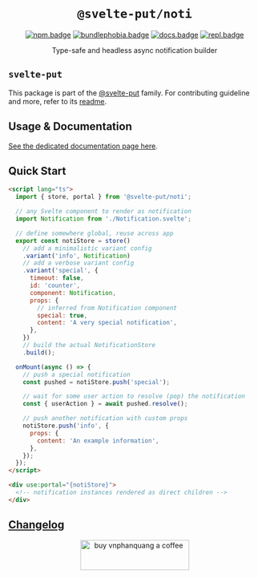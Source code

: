 <div align="center">

# `@svelte-put/noti`

[![npm.badge]][npm] [![bundlephobia.badge]][bundlephobia] [![docs.badge]][docs] [![repl.badge]][repl]

Type-safe and headless async notification builder

</div>

## `svelte-put`

This package is part of the [@svelte-put][github.monorepo] family. For contributing guideline and more, refer to its [readme][github.monorepo].

## Usage & Documentation

[See the dedicated documentation page here][docs].

## Quick Start

```html
<script lang="ts">
  import { store, portal } from '@svelte-put/noti';

  // any Svelte component to render as notification
  import Notification from './Notification.svelte';

  // define somewhere global, reuse across app
  export const notiStore = store()
    // add a minimalistic variant config
    .variant('info', Notification)
    // add a verbose variant config
    .variant('special', {
      timeout: false,
      id: 'counter',
      component: Notification,
      props: {
        // inferred from Notification component
        special: true,
        content: 'A very special notification',
      },
    })
    // build the actual NotificationStore
    .build();

  onMount(async () => {
    // push a special notification
    const pushed = notiStore.push('special');

    // wait for some user action to resolve (pop) the notification
    const { userAction } = await pushed.resolve();

    // push another notification with custom props
    notiStore.push('info', {
      props: {
        content: 'An example information',
      },
    });
  });
</script>

<div use:portal="{notiStore}">
  <!-- notification instances rendered as direct children -->
</div>
```

## [Changelog][github.changelog]

<p align="center">
  <a href="https://www.buymeacoffee.com/vnphanquang" target="_blank">
    <img
      src="https://cdn.buymeacoffee.com/buttons/v2/default-yellow.png"
      height="60"
      width="217"
      alt="buy vnphanquang a coffee"
    />
  </a>
</p>

<!-- github specifics -->

[github.monorepo]: https://github.com/vnphanquang/svelte-put
[github.changelog]: https://github.com/vnphanquang/svelte-put/blob/main/packages/actions/noti/CHANGELOG.md
[github.issues]: https://github.com/vnphanquang/svelte-put/issues?q=

<!-- heading badge -->

[npm.badge]: https://img.shields.io/npm/v/@svelte-put/noti
[npm]: https://www.npmjs.com/package/@svelte-put/noti
[bundlephobia.badge]: https://img.shields.io/bundlephobia/minzip/@svelte-put/noti?label=minzipped
[bundlephobia]: https://bundlephobia.com/package/@svelte-put/noti
[repl]: https://svelte.dev/repl/5beb4357e32e427394f5f6f5ced7b5f1
[repl.badge]: https://img.shields.io/static/v1?label=&message=Svelte+REPL&logo=svelte&logoColor=fff&color=ff3e00
[docs]: https://svelte-put.vnphanquang.com/docs/noti
[docs.badge]: https://img.shields.io/badge/-Docs%20Site-blue

